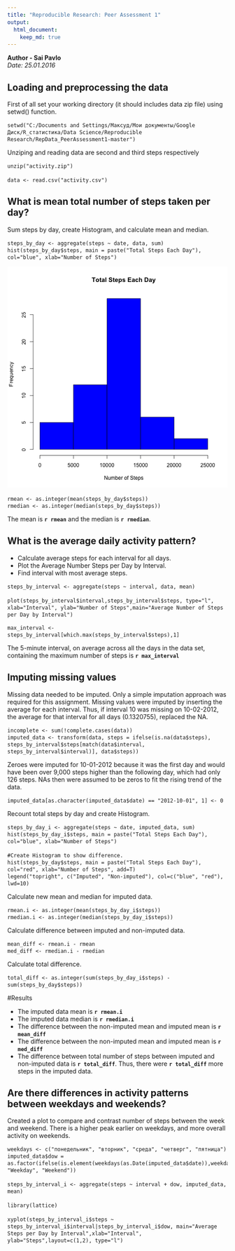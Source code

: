 ```yaml
---
title: "Reproducible Research: Peer Assessment 1"
output: 
  html_document:
    keep_md: true
---
```

**Author - Sai Pavlo**  
*Date: 25.01.2016*

## Loading and preprocessing the data
First of all set your working directory (it should includes data zip file) using setwd() function.
```{r, echo=FALSE}
setwd("C:/Documents and Settings/Максуд/Мои документы/Google Диск/R_статистика/Data Science/Reproducible Research/RepData_PeerAssessment1-master")
```
Unziping and reading data are second and third steps respectively 
```{r}
unzip("activity.zip")

data <- read.csv("activity.csv")

```

## What is mean total number of steps taken per day?
Sum steps by day, create Histogram, and calculate mean and median.
```{r}
steps_by_day <- aggregate(steps ~ date, data, sum)
hist(steps_by_day$steps, main = paste("Total Steps Each Day"), col="blue", xlab="Number of Steps")
```
![plot of chunk unnamed-chunk-2](./figure-html/unnamed-chunk-2.png) 

```{r, results='hide'}
rmean <- as.integer(mean(steps_by_day$steps))
rmedian <- as.integer(median(steps_by_day$steps))
```
The mean is **`r rmean`** and the median is **`r rmedian`**.

## What is the average daily activity pattern?
- Calculate average steps for each interval for all days.
- Plot the Average Number Steps per Day by Interval.
- Find interval with most average steps.

```{r}
steps_by_interval <- aggregate(steps ~ interval, data, mean)

plot(steps_by_interval$interval,steps_by_interval$steps, type="l", xlab="Interval", ylab="Number of Steps",main="Average Number of Steps per Day by Interval")
```
```{r, results='hide'}
max_interval <- steps_by_interval[which.max(steps_by_interval$steps),1]
```
The 5-minute interval, on average across all the days in the data set, containing the maximum number of steps is **`r max_interval`**

## Imputing missing values

Missing data needed to be imputed. Only a simple imputation approach was required for this assignment. Missing values were imputed by inserting the average for each interval. Thus, if interval 10 was missing on 10-02-2012, the average for that interval for all days (0.1320755), replaced the NA. 
```{r}
incomplete <- sum(!complete.cases(data))
imputed_data <- transform(data, steps = ifelse(is.na(data$steps), steps_by_interval$steps[match(data$interval, steps_by_interval$interval)], data$steps))
```
Zeroes were imputed for 10-01-2012 because it was the first day and would have been over 9,000 steps higher than the following day, which had only 126 steps. NAs then were assumed to be zeros to fit the rising trend of the data.
```{r}
imputed_data[as.character(imputed_data$date) == "2012-10-01", 1] <- 0
```
Recount total steps by day and create Histogram. 
```{r}
steps_by_day_i <- aggregate(steps ~ date, imputed_data, sum)
hist(steps_by_day_i$steps, main = paste("Total Steps Each Day"), col="blue", xlab="Number of Steps")

#Create Histogram to show difference. 
hist(steps_by_day$steps, main = paste("Total Steps Each Day"), col="red", xlab="Number of Steps", add=T)
legend("topright", c("Imputed", "Non-imputed"), col=c("blue", "red"), lwd=10)
```  
   
Calculate new mean and median for imputed data. 
```{r, results='hide'}
rmean.i <- as.integer(mean(steps_by_day_i$steps))
rmedian.i <- as.integer(median(steps_by_day_i$steps))
```
Calculate difference between imputed and non-imputed data.  
```{r, results='hide'}
mean_diff <- rmean.i - rmean
med_diff <- rmedian.i - rmedian
```
Calculate total difference.
```{r, results='hide'}
total_diff <- as.integer(sum(steps_by_day_i$steps) - sum(steps_by_day$steps))
```
#Results
- The imputed data mean is **`r rmean.i`**
- The imputed data median is **`r rmedian.i`**
- The difference between the non-imputed mean and imputed mean is **`r mean_diff`**
- The difference between the non-imputed mean and imputed mean is **`r med_diff`**
- The difference between total number of steps between imputed and non-imputed data is **`r total_diff`**.   Thus, there were **`r total_diff`** more steps in the imputed data.


## Are there differences in activity patterns between weekdays and weekends?
Created a plot to compare and contrast number of steps between the week and weekend. There is a higher peak earlier on weekdays, and more overall activity on weekends. 
```{r}
weekdays <- c("понедельник", "вторник", "среда", "четверг", "пятница")
imputed_data$dow = as.factor(ifelse(is.element(weekdays(as.Date(imputed_data$date)),weekdays), "Weekday", "Weekend"))

steps_by_interval_i <- aggregate(steps ~ interval + dow, imputed_data, mean)

library(lattice)

xyplot(steps_by_interval_i$steps ~ steps_by_interval_i$interval|steps_by_interval_i$dow, main="Average Steps per Day by Interval",xlab="Interval", ylab="Steps",layout=c(1,2), type="l")
```

